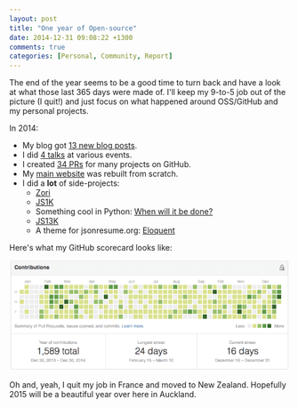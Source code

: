 ```yaml
---
layout: post
title: "One year of Open-source"
date: 2014-12-31 09:08:22 +1300
comments: true
categories: [Personal, Community, Report]
---
```


The end of the year seems to be a good time to turn back and have a look at what those last 365 days were made of. I'll keep my 9-to-5 job out of the picture (I quit!) and just focus on what happened around OSS/GitHub and my personal projects.

<!-- more -->

In 2014:

* My blog got [13 new blog posts](/archives).
* I did [4 talks](https://thib.me/talks/) at various events.
* I created [34 PRs](https://github.com/pulls?q=is%3Apr+author%3Athibaudcolas+is%3Apublic) for many projects on GitHub.
* My [main website](https://thib.me) was rebuilt from scratch.
* I did a **lot** of side-projects:
  * [Zori](https://github.com/FlipFlopWeekly/zori)
  * [JS1K](https://github.com/thibaudcolas/js1k-2014)
  * Something cool in Python: [When will it be done?](http://whenwillitbedone.trgdy.com/)
  * [JS13K](https://github.com/FatBoyCrew/elements-shmup)
  * A theme for jsonresume.org: [Eloquent](https://github.com/thibaudcolas/jsonresume-theme-eloquent)

Here's what my GitHub scorecard looks like:

![GitHub contributions over the year](/images/github-scorecard.png)

Oh and, yeah, I quit my job in France and moved to New Zealand. Hopefully 2015 will be a beautiful year over here in Auckland.
